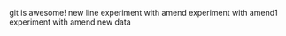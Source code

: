 git is awesome!
new line
experiment with amend
experiment with amend1
experiment with amend
new data
